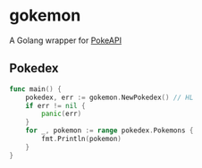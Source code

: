 # gokemon
A Golang wrapper for [PokeAPI](http://pokeapi.co/)

## Pokedex
```go
func main() {
	pokedex, err := gokemon.NewPokedex() // HL
	if err != nil {
		panic(err)
	}
	for _, pokemon := range pokedex.Pokemons {
		fmt.Println(pokemon)
	}
}
```